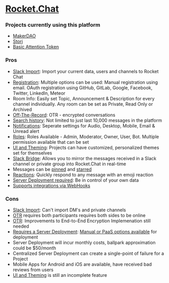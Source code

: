 # [Rocket.Chat](https://rocket.chat/)

### Projects currently using this platform

- [MakerDAO](https://makerdao.com/)
- [Storj](https://storj.io/)
- [Basic Attention Token](https://basicattentiontoken.org/index/)

### Pros
- [Slack Import](https://rocket.chat/docs/administrator-guides/import/slack): Import your current data, users and channels to Rocket Chat
- [Registration](https://rocket.chat/docs/user-guides/registration): Multiple options can be used: Manual registration using email. OAuth registration using GitHub, GitLab, Google, Facebook, Twitter, LinkedIn, Meteor
- Room Info: Easily set Topic, Announcement & Description for every channel individually. Any room can be set as Private, Read Only or Archived
- [Off-The-Record](https://rocket.chat/docs/user-guides/off-the-record): OTR - encrypted conversations
- [Search history](https://rocket.chat/docs/user-guides/searching-messages): Not limited to just last 10,000 messages in the platform
- [Notifications](https://rocket.chat/docs/user-guides/notifications): Seperate settings for Audio, Desktop, Mobile, Email & Unread alert
- [Roles](https://rocket.chat/docs/administrator-guides/permissions): Roles Available - Admin, Moderator, Owner, User, Bot. Multiple permission available that can be set
- [UI and Theming](https://rocket.chat/docs/developer-guides/ui-and-theming): Projects can have customized, personalized themes set for themselves
- [Slack Bridge](https://rocket.chat/docs/administrator-guides/import/slack/slackbridge): Allows you to mirror the messages received in a Slack channel or private group into Rocket.Chat in real-time
- Messages can be [pinned](https://rocket.chat/docs/user-guides/pinning-messages) and [starred](https://rocket.chat/docs/user-guides/starring-messages)
- [Reactions](https://rocket.chat/docs/user-guides/reactions): Quickly respond to any message with an emoji reaction
- [Server Deployment required](https://rocket.chat/docs/installation/minimum-requirements): Be in control of your own data
- [Supports integrations via WebHooks](https://rocket.chat/docs/administrator-guides/integrations)

### Cons
- [Slack Import](https://rocket.chat/docs/administrator-guides/import/slack): Can't import DM's and private channels
- [OTR](https://rocket.chat/docs/user-guides/off-the-record) requires both participants requires both sides to be online
- [OTR](https://rocket.chat/docs/user-guides/off-the-record): Improvements to End-to-End Encryption Implemenation still needed
- [Requires a Server Deployment](https://rocket.chat/docs/installation/minimum-requirements): [Manual or PaaS options available](https://rocket.chat/docs/installation/paas-deployments) for deployment
- Server Deployment will incur monthly costs, ballpark approximation could be $50/month
- Centralized Server Deployment can create a single-point of failure for a Project
- Mobile Apps for Android and iOS are available, have received bad reviews from users
- [UI and Theming](https://rocket.chat/docs/developer-guides/ui-and-theming) is still an incomplete feature
